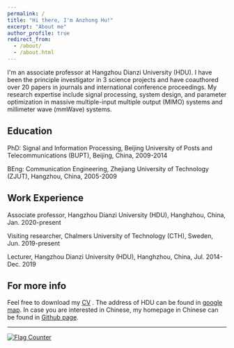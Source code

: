 ```yaml
---
permalink: /
title: "Hi there, I'm Anzhong Hu!"
excerpt: "About me"
author_profile: true
redirect_from:
  - /about/
  - /about.html
---
```


I'm an associate professor at Hangzhou Dianzi University (HDU). I have been the principle investigator in 3 science projects and have coauthored over 20 papers in journals and international conference proceedings. My research expertise include signal processing, system design, and parameter optimization in massive multiple-input multiple output (MIMO)  systems and millimeter wave (mmWave) systems. 

Education
------
PhD:    Signal and Information Processing, Beijing University of Posts and Telecommunications (BUPT), Beijing, China, 2009-2014

BEng:   Communication Engineering, Zhejiang University of Technology (ZJUT), Hangzhou, China, 2005-2009

Work Experience
------
Associate professor, Hangzhou Dianzi University (HDU), Hanghzhou, China, Jan. 2020-present

Visiting researcher, Chalmers University of Technology (CTH), Sweden, Jun. 2019-present

Lecturer, Hangzhou Dianzi University (HDU), Hanghzhou, China, Jul. 2014-Dec. 2019

For more info
------
Feel free to download my  [CV](https://anzhonghu.github.io/files/huaz_CV.pdf) .
The address of HDU can be found in [google map](https://goo.gl/maps/EJ5dciFcdKLYXSxK9).  In case you are interested in Chinese, my homepage in Chinese can be found in [Github page](https://anzhonghu.github.io/ch).

------
<a href="https://info.flagcounter.com/vhLf"><img src="https://s11.flagcounter.com/count2/vhLf/bg_FFFFFF/txt_000000/border_CCCCCC/columns_2/maxflags_10/viewers_0/labels_0/pageviews_0/flags_0/percent_0/" alt="Flag Counter" border="0"></a>
